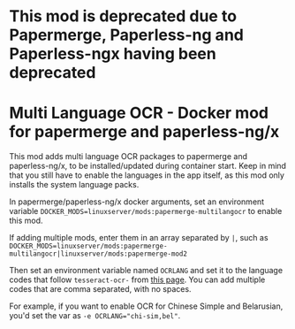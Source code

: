 # This mod is deprecated due to Papermerge, Paperless-ng and Paperless-ngx having been deprecated

# Multi Language OCR - Docker mod for papermerge and paperless-ng/x

This mod adds multi language OCR packages to papermerge and paperless-ng/x, to be installed/updated during container start. Keep in mind that you still have to enable the languages in the app itself, as this mod only installs the system language packs.

In papermerge/paperless-ng/x docker arguments, set an environment variable `DOCKER_MODS=linuxserver/mods:papermerge-multilangocr` to enable this mod.

If adding multiple mods, enter them in an array separated by `|`, such as `DOCKER_MODS=linuxserver/mods:papermerge-multilangocr|linuxserver/mods:papermerge-mod2`

Then set an environment variable named `OCRLANG` and set it to the language codes that follow `tesseract-ocr-` from [this page](https://packages.ubuntu.com/focal/tesseract-ocr-all). You can add multiple codes that are comma separated, with no spaces.

For example, if you want to enable OCR for Chinese Simple and Belarusian, you'd set the var as `-e OCRLANG="chi-sim,bel"`.
